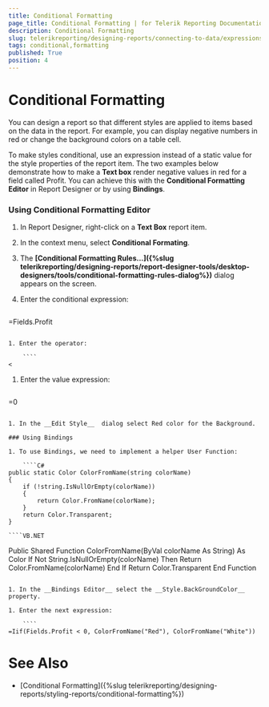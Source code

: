 ```yaml
---
title: Conditional Formatting
page_title: Conditional Formatting | for Telerik Reporting Documentation
description: Conditional Formatting
slug: telerikreporting/designing-reports/connecting-to-data/expressions/using-expressions/conditional-formatting
tags: conditional,formatting
published: True
position: 4
---
```


# Conditional Formatting

You can design a report so that different styles are applied to items based on the data in the report. For example, you can display negative numbers in red or change the background colors on a table cell.             

To make styles conditional, use an expression instead of a static value for the style properties of the report item. The two examples below demonstrate how to make a __Text box__ render negative values in red for a field called Profit. You can achieve this with the __Conditional Formatting Editor__  in Report Designer or by using __Bindings__.             

### Using Conditional Formatting Editor

1. In Report Designer, right-click on a __Text Box__  report item.               

1. In the context menu, select __Conditional Formating__.               

1. The __[Conditional Formatting Rules...]({%slug telerikreporting/designing-reports/report-designer-tools/desktop-designers/tools/conditional-formatting-rules-dialog%})__  dialog appears on the screen.

1. Enter the conditional 
                            expression:

    ````
=Fields.Profit
````

1. Enter the operator:

    ````
<
````

1. Enter the value expression:

    ````
=0
````

1. In the __Edit Style__  dialog select Red color for the Background.

### Using Bindings

1. To use Bindings, we need to implement a helper User Function:
    
    ````C#
public static Color ColorFromName(string colorName)
{
	if (!string.IsNullOrEmpty(colorName))
	{
		return Color.FromName(colorName);
	}
	return Color.Transparent;
}
````
	````VB.NET
Public Shared Function ColorFromName(ByVal colorName As String) As Color
	If Not String.IsNullOrEmpty(colorName) Then
		Return Color.FromName(colorName)
	End If
	Return Color.Transparent
End Function
````

1. In the __Bindings Editor__ select the __Style.BackGroundColor__  property.

1. Enter the next expression:

    ````
=Iif(Fields.Profit < 0, ColorFromName("Red"), ColorFromName("White"))
````

# See Also

 * [Conditional Formatting]({%slug telerikreporting/designing-reports/styling-reports/conditional-formatting%})


